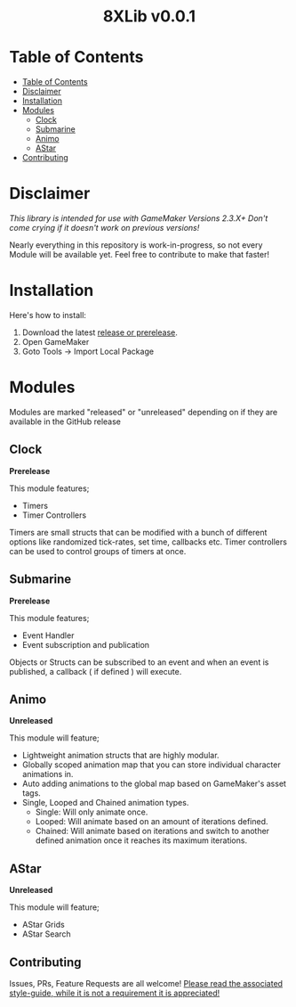 
<div align=center>  <h1> 8XLib v0.0.1 </h1>  </div>

# Table of Contents

- [Table of Contents](#table-of-contents)
- [Disclaimer](#disclaimer)
- [Installation](#installation)
- [Modules](#modules)
  - [Clock](#clock)
  - [Submarine](#submarine)
  - [Animo](#animo)
  - [AStar](#astar)
- [Contributing](#contributing)

# Disclaimer
<i>This library is intended for use with GameMaker Versions 2.3.X+ Don't come crying if it doesn't work on previous versions!</i>

Nearly everything in this repository is work-in-progress, so not every Module will be available yet. Feel free to contribute to make that faster!

# Installation
Here's how to install:
1. Download the latest <link>[release or prerelease](https://github.com/Dappermang/8XLib/releases)</link>.
2. Open GameMaker
3. Goto Tools -> Import Local Package

# Modules
Modules are marked "released" or "unreleased" depending on if they are available in the GitHub release

## Clock
**Prerelease**

This module features;
- Timers
- Timer Controllers

Timers are small structs that can be modified with a bunch of different options like randomized tick-rates, set time, callbacks etc.
Timer controllers can be used to control groups of timers at once.

## Submarine
**Prerelease**

This module features;
- Event Handler
- Event subscription and publication

Objects or Structs can be subscribed to an event and when an event is published, a callback ( if defined ) will execute.

## Animo
**Unreleased**

This module will feature;
- Lightweight animation structs that are highly modular.
- Globally scoped animation map that you can store individual character animations in.
- Auto adding animations to the global map based on GameMaker's asset tags.
- Single, Looped and Chained animation types.
	- Single: Will only animate once.
	- Looped: Will animate based on an amount of iterations defined.
	- Chained: Will animate based on iterations and switch to another defined animation once it reaches its maximum iterations.

## AStar
**Unreleased**

This module will feature;
- AStar Grids
- AStar Search

## Contributing
Issues, PRs, Feature Requests are all welcome!
[Please read the associated style-guide, while it is not a requirement it is appreciated!](https://github.com/Dappermang/8XLib/blob/release/CONTRIBUTING.md)
